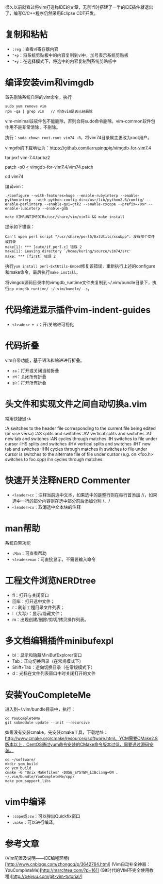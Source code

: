 很久以前就看过将vim打造称IDE的文章，无奈当时搭建了一半的IDE插件就退出了，编写C/C++程序仍然采用Eclipse CDT开发。

#  复制和粘帖

* `:reg`：查看vi寄存器内容
* `"+p`：将系统剪贴板中的内容复制到vi中，加号表示系统剪贴板
* `"+y`：在选择模式下，将选中的内容复制到系统剪贴板中

# 编译安装vim和vimgdb

首先删除系统自带的vim命令，执行

```
sudo yum remove vim
rpm -qa | grep vim   // 检查vim是否已经删除
```

vim-minimal该软件包不能删除，否则会将sudo命令删除。vim-common软件包作用不是非常清除，不删除。

执行：`sudo chown root.root vim74 -R`，将vim74目录属主更改为root用户。

vimgdb的下载地址为：https://github.com/larrupingpig/vimgdb-for-vim7.4

tar jvxf vim-7.4.tar.bz2

patch -p0 < vimgdb-for-vim7.4/vim74.patch

cd vim74

编译vim：

```
./configure --with-features=huge --enable-rubyinterp --enable-pythoninterp --with-python-config-dir=/usr/lib/python2.6/config/ --enable-perlinterp --enable-gui=gtk2 --enable-cscope --prefix=/usr --enable-luainterp --enable-gdb

make VIMRUNTIMEDIR=/usr/share/vim/vim74 && make install
```

提示如下错误：

```
Can't open perl script "/usr/share/perl5/ExtUtils/xsubpp": 没有那个文件或目录
make[1]: *** [auto/if_perl.c] 错误 2
make[1]: Leaving directory `/home/kuring/source/vim74/src'
make: *** [first] 错误 2
```

执行`yum install perl-ExtUtils-Embed`修复该错误，重新执行上述的configure和make命令，最后执行`make install`。

将vimgdb源码目录中的vimgdb_runtime文件夹复制到~/.vim/bundle目录下，执行`cp vimgdb_runtime/ ~/.vim/bundle/ -r`。

# 代码缩进显示插件vim-indent-guides

* `<leader> + i`：开/关缩进可视化

# 代码折叠

vim自带功能，基于语法和缩进进行折叠。

* `za`：打开或关闭当前折叠
* `zM`：关闭所有折叠
* `zR`：打开所有折叠

# 头文件和实现文件之间自动切换a.vim

常用快捷键`:A`

:A switches to the header file corresponding to the current file being edited (or vise versa)
:AS splits and switches
:AV vertical splits and switches
:AT new tab and switches
:AN cycles through matches
:IH switches to file under cursor
:IHS splits and switches
:IHV vertical splits and switches
:IHT new tab and switches
:IHN cycles through matches
<Leader>ih switches to file under cursor
<Leader>is switches to the alternate file of file under cursor (e.g. on  <foo.h> switches to foo.cpp)
<Leader>ihn cycles through matches

# 快速开关注释NERD Commenter

* `<leader>cc`：注释当前选中文本，如果选中的是整行则在每行首添加 //，如果选中一行的部分内容则在选中部分前后添加分别 /*、*/
* `<leader>cu`：取消选中文本块的注释

# man帮助

系统自带功能

* `:Man`：可查看帮助
* `<leader>man`：可直接显示，不需要输入命令

# 工程文件浏览NERDtree

* fl：打开与关闭窗口
* 回车：打开选中文件；
* r：刷新工程目录文件列表；
* I（大写）：显示/隐藏文件；
* m：出现创建/删除/剪切/拷贝操作列表。

# 多文档编辑插件minibufexpl

* <Leader>bl：显示和隐藏MiniBufExplorer窗口
* Tab：正向切换目录（在常规模式下）
* Shift+Tab：逆向切换目录（在常规模式下）
* d：光标在文件列表窗口中时关闭打开的文件


# 安装YouCompleteMe

进入到~/.vim/bundle目录中，执行：

```
cd YouCompleteMe
git submodule update --init --recursive
```

如果没有安装cmake，先安装cmake工具，下载地址：http://www.cmake.org/cmake/resources/software.html。YCM需要CMake2.8版本以上，CentOS通过yum命令安装的CMake命令版本过低，需要通过源码安装。

```
cd ~/software/ 
mkdir ycm_build 
cd ycm_build 
cmake -G "Unix Makefiles" -DUSE_SYSTEM_LIBclang=ON . ~/.vim/bundle/YouCompleteMe/cpp/
make ycm_support_libs
```

# vim中编译

* `:cope`或`:cw`：可以弹出Quickfix窗口
* `:make`：可以进行编译。

# 参考文章

(Vim配置及说明——IDE编程环境)[http://www.cnblogs.com/zhongcq/p/3642794.html]
(Vim自动补全神器：YouCompleteMe)[http://marchtea.com/?p=161]
(Git时代的VIM不完全使用教程)[http://beiyuu.com/git-vim-tutorial/]
